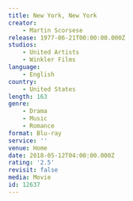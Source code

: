```yaml
---
title: New York, New York
creator:
    - Martin Scorsese
release: 1977-06-21T00:00:00.000Z
studios:
    - United Artists
    - Winkler Films
language:
    - English
country:
    - United States
length: 163
genre:
    - Drama
    - Music
    - Romance
format: Blu-ray
service: ''
venue: Home
date: 2018-05-12T04:00:00.000Z
rating: '2.5'
revisit: false
media: Movie
id: 12637
---
```



